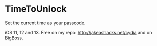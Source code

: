 # TimeToUnlock
Set the current time as your passcode.

iOS 11, 12 and 13. Free on my repo: http://jakeashacks.net/cydia and on BigBoss.
